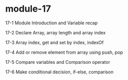 # module-17

17-1 Module Introduction and Variable recap

17-2 Declare Array, array length and array index

17-3 Array index, get and set by index, indexOf

17-4 Add or remove element from array using push, pop

17-5 Compare variables and Comparison operator

17-6 Make conditional decision, if-else, comparison
